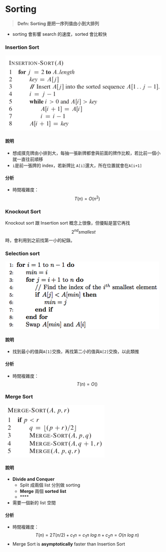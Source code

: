 # Sorting

> **Defn: Sorting 是把一序列值由小到大排列**

* sorting 會影響 search 的速度，sorted 會比較快

### Insertion Sort

![Algorithm: Insertion Sort](../.gitbook/assets/image%20%287%29.png)

#### 說明

* 想成撲克牌由小排到大，每抽一張新牌都會與前面的牌作比較，若比前一個小就一直往前順移
* `i`是前一張牌的 index，若新牌比 `A[i]`還大，所在位置就會在`A[i+1]`

#### 分析

* 時間複雜度： $$T(n) = O(n^2)$$

###  **Knockout Sort**

Knockout sort 跟 Insertion sort 概念上很像，但優點是當它再找 $$2^{nd} smallest$$ 時，會利用到之前找第一小的紀錄。





### **Selection sort**

![Algorithm: Selection Sort](../.gitbook/assets/image%20%2815%29.png)

#### 說明

* 找到最小的值與`A[1]`交換，再找第二小的值與`A[2]`交換，以此類推

#### 分析

* 時間複雜度： $$T(n) = O()$$

### Merge Sort

![Algorithm: Merge Sort](../.gitbook/assets/image%20%2819%29.png)

#### 說明

* **Divide and Conquer**
  * Split 成兩個 list 分別做 sorting
  * **Merge** 兩個 **sorted** **list**
  * \*\*\*\*
* 需要一個新的 list 空間

#### 分析

* 時間複雜度： $$T(n) = 2T(n/2) + c_1n = c_1 n\ log\ n + c_2 n =O(n\ log\ n)$$
* Merge Sort is **asymptotically** faster than Insertion Sort

